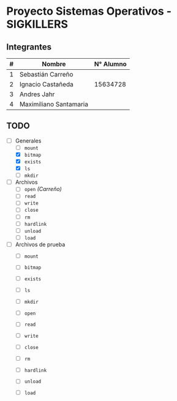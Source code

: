 # Proyecto Sistemas Operativos - SIGKILLERS

## Integrantes

| # | Nombre                 | N° Alumno |
|---|------------------------|-----------|
| 1 | Sebastián Carreño      |           |
| 2 | Ignacio Castañeda      | 15634728  |
| 3 | Andres Jahr            |           |
| 4 | Maximiliano Santamaria |           |

## TODO

- [ ] Generales
	- [ ] `mount`
	- [x] `bitmap`
	- [x] `exists`
	- [x] `ls`
	- [ ] `mkdir`
- [ ] Archivos
	- [ ] `open` *(Carreño)*
	- [ ] `read`
	- [ ] `write`
	- [ ] `close`
	- [ ] `rm`
	- [ ] `hardlink`
	- [ ] `unload`
	- [ ] `load`
- [ ] Archivos de prueba
	- [ ] `mount`
	- [ ] `bitmap`
	- [ ] `exists`
	- [ ] `ls`
	- [ ] `mkdir`
	- [ ] `open`
	- [ ] `read`
	- [ ] `write`
	- [ ] `close`
	- [ ] `rm`
	- [ ] `hardlink`
	- [ ] `unload`
	- [ ] `load`

